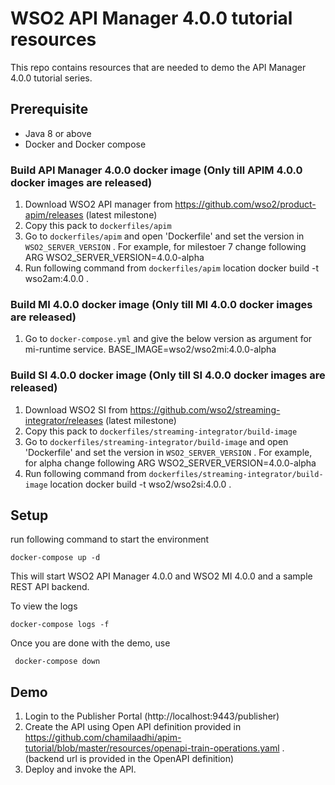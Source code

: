 # WSO2 API Manager 4.0.0 tutorial resources

This repo contains resources that are needed to demo the API Manager 4.0.0 tutorial series.

## Prerequisite

- Java 8 or above
- Docker and Docker compose
  
### Build API Manager 4.0.0 docker image (Only till APIM 4.0.0 docker images are released)

1. Download WSO2 API manager from https://github.com/wso2/product-apim/releases (latest milestone)
2. Copy this pack to `dockerfiles/apim`
3. Go to `dockerfiles/apim` and open 'Dockerfile' and set the version in `WSO2_SERVER_VERSION` . For example, for milestoer 7 change following
    ARG WSO2_SERVER_VERSION=4.0.0-alpha
4. Run following command from `dockerfiles/apim` location
    docker build -t wso2am:4.0.0 . 

### Build MI 4.0.0 docker image (Only till MI 4.0.0 docker images are released)

1. Go to `docker-compose.yml` and give the below version as argument for mi-runtime service.
    BASE_IMAGE=wso2/wso2mi:4.0.0-alpha

### Build SI 4.0.0 docker image (Only till SI 4.0.0 docker images are released)

1. Download WSO2 SI from https://github.com/wso2/streaming-integrator/releases (latest milestone)
2. Copy this pack to `dockerfiles/streaming-integrator/build-image`
3. Go to `dockerfiles/streaming-integrator/build-image` and open 'Dockerfile' and set the version in `WSO2_SERVER_VERSION` . For example, for alpha change following
    ARG WSO2_SERVER_VERSION=4.0.0-alpha
4. Run following command from `dockerfiles/streaming-integrator/build-image` location
    docker build -t wso2/wso2si:4.0.0 . 

## Setup
   
run following command to start the environment

    docker-compose up -d

This will start WSO2 API Manager 4.0.0 and WSO2 MI 4.0.0 and a sample REST API backend.

To view the logs 

    docker-compose logs -f

Once you are done with the demo, use 

     docker-compose down

## Demo

1. Login to the Publisher Portal (http://localhost:9443/publisher)
2. Create the API using Open API definition provided in https://github.com/chamilaadhi/apim-tutorial/blob/master/resources/openapi-train-operations.yaml . (backend url is provided in the OpenAPI definition)
3. Deploy and invoke the API.
